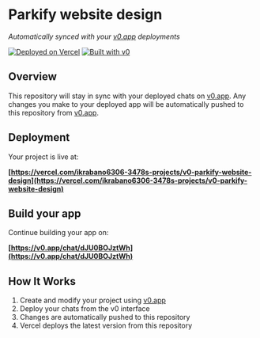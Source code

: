 # Parkify website design

*Automatically synced with your [v0.app](https://v0.app) deployments*

[![Deployed on Vercel](https://img.shields.io/badge/Deployed%20on-Vercel-black?style=for-the-badge&logo=vercel)](https://vercel.com/ikrabano6306-3478s-projects/v0-parkify-website-design)
[![Built with v0](https://img.shields.io/badge/Built%20with-v0.app-black?style=for-the-badge)](https://v0.app/chat/dJU0BOJztWh)

## Overview

This repository will stay in sync with your deployed chats on [v0.app](https://v0.app).
Any changes you make to your deployed app will be automatically pushed to this repository from [v0.app](https://v0.app).

## Deployment

Your project is live at:

**[https://vercel.com/ikrabano6306-3478s-projects/v0-parkify-website-design](https://vercel.com/ikrabano6306-3478s-projects/v0-parkify-website-design)**

## Build your app

Continue building your app on:

**[https://v0.app/chat/dJU0BOJztWh](https://v0.app/chat/dJU0BOJztWh)**

## How It Works

1. Create and modify your project using [v0.app](https://v0.app)
2. Deploy your chats from the v0 interface
3. Changes are automatically pushed to this repository
4. Vercel deploys the latest version from this repository